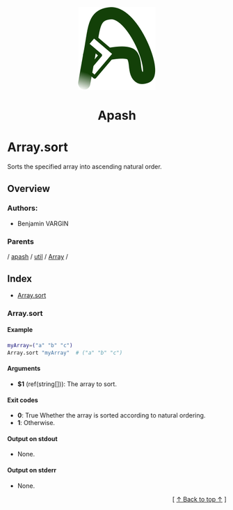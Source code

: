 
<div align='center' id='apash-top'>
  <a href='https://github.com/hastec-fr/apash'>
    <img alt='apash-logo' src='../../../../../../../assets/apash-logo.svg'/>
  </a>

  # Apash
</div>

# Array.sort

Sorts the specified array into ascending natural order.

## Overview

### Authors:
* Benjamin VARGIN

### Parents
<!-- apash.parentBegin -->
[](../../../../.md) / [apash](../../../apash.md) / [util](../../util.md) / [Array](../Array.md) / 
<!-- apash.parentEnd -->

## Index

* [Array.sort](#arraysort)

### Array.sort

#### Example

```bash
myArray=("a" "b" "c")
Array.sort "myArray"  # ("a" "b" "c")
```

#### Arguments

* **$1** (ref(string[])): The array to sort.

#### Exit codes

* **0**: True Whether the array is sorted according to natural ordering.
* **1**: Otherwise.

#### Output on stdout

* None.

#### Output on stderr

* None.


  <div align='right'>[ <a href='#apash-top'>↑ Back to top ↑</a> ]</div>

